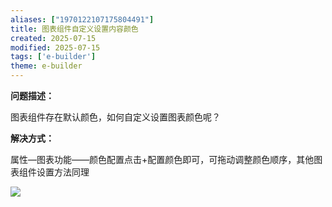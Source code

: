 ```yaml
---
aliases: ["1970122107175804491"]
title: 图表组件自定义设置内容颜色
created: 2025-07-15
modified: 2025-07-15
tags: ['e-builder']
theme: e-builder
---
```


**问题描述：**

图表组件存在默认颜色，如何自定义设置图表颜色呢？

**解决方式：**

属性—图表功能——颜色配置点击+配置颜色即可，可拖动调整颜色顺序，其他图表组件设置方法同理

![](https://myhelpdoc.oss-cn-heyuan.aliyuncs.com/mdimages/e8c321bbf73bfade0a86f14e3911d0d0.jpg)